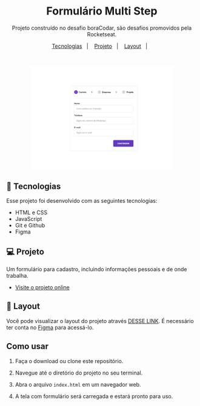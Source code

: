 <h1 align="center"> Formulário Multi Step </h1>

<p align="center">
Projeto construído no desafio boraCodar, são desafios promovidos pela Rocketseat. <br/>
</p>

<p align="center">
  <a href="#-tecnologias">Tecnologias</a>&nbsp;&nbsp;&nbsp;|&nbsp;&nbsp;&nbsp;
  <a href="#-projeto">Projeto</a>&nbsp;&nbsp;&nbsp;|&nbsp;&nbsp;&nbsp;
  <a href="#-layout">Layout</a>&nbsp;&nbsp;&nbsp;|&nbsp;&nbsp;&nbsp;
</p>

<br>

<p align="center">
  <img alt="imagem da tela inicial" src="./assets/tela-inicial.png" width="75%">
</p>

## 🚀 Tecnologias

Esse projeto foi desenvolvido com as seguintes tecnologias:

- HTML e CSS
- JavaScript
- Git e Github
- Figma

## 💻 Projeto

Um formulário para cadastro, incluindo informações pessoais e de onde trabalha.

- [Visite o projeto online](https://miguelnfariass.github.io/formulario-cadastro/)

## 🔖 Layout

Você pode visualizar o layout do projeto através [DESSE LINK](<https://www.figma.com/file/a3qMGVwhIbETyLZ53bBZ8L/Formul%C3%A1rio-Multi-Step--%E2%80%A2-Desafio-23-(Community)?type=design&t=eP2TIBwHFIAMqn6Y-0>). É necessário ter conta no [Figma](https://figma.com) para acessá-lo.

## Como usar

1. Faça o download ou clone este repositório.

2. Navegue até o diretório do projeto no seu terminal.

3. Abra o arquivo `index.html` em um navegador web.

4. A tela com formulário será carregada e estará pronto para uso.
